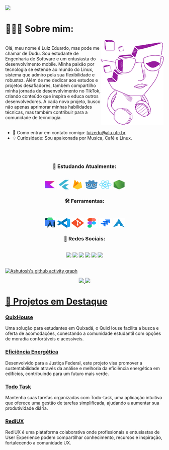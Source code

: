 <img src="/assets/Background.gif" />

<div style="display: inline_block">

<h1 align="left">🧑🏿‍💻 Sobre mim:</h1>

<img align="right" width="200px" src="/assets/Ilustração - PessoaFoneOculosRosa.png">

</br>
 Olá, meu nome é Luiz Eduardo, mas pode me chamar de Dudu. Sou estudante de Engenharia de Software e um entusiasta do desenvolvimento mobile. Minha paixão por tecnologia se estende ao mundo do Linux, sistema que admiro pela sua flexibilidade e robustez. Além de me dedicar aos estudos e projetos desafiadores, também compartilho minha jornada de desenvolvimento no TikTok, criando conteúdo que inspira e educa outros desenvolvedores. A cada novo projeto, busco não apenas aprimorar minhas habilidades técnicas, mas também contribuir para a comunidade de tecnologia.
</br>
</br>

- 📧 Como entrar em contato comigo: <luizedu@alu.ufc.br>
- 💡 Curiosidade: Sou apaixonada por Musica, Café e Linux.

</br>
</br>

<div style="display: inline_block">
  
  <div align="center">
  <h3 >📝 Estudando Atualmente:</h3>
  <br>
  <img  alt="Luiz-Kotlin" height="30" width="40" src="https://raw.githubusercontent.com/devicons/devicon/master/icons/kotlin/kotlin-original.svg">
  <img  alt="Luiz-Flutter" height="30" width="40" src="https://raw.githubusercontent.com/devicons/devicon/master/icons/flutter/flutter-plain.svg">
  <img  alt="Luiz-Firebase" height="30" width="40" src="https://raw.githubusercontent.com/devicons/devicon/master/icons/firebase/firebase-original.svg">
  <img  alt="Luiz-Godot" height="30" width="40" src="https://raw.githubusercontent.com/devicons/devicon/master/icons/godot/godot-original.svg">
   <img  alt="Luiz-React" height="30" width="40" src="https://raw.githubusercontent.com/devicons/devicon/master/icons/react/react-original.svg">
  <img  alt="Luiz-Node" height="30" width="40" src="https://raw.githubusercontent.com/devicons/devicon/master/icons/nodejs/nodejs-original.svg">
  </div>
  
  <div align="center">
    <h3 >🛠️ Ferramentas:</h3>
    <br>
    <img  alt="Luiz-Android-Studio" height="35" width="40" src="https://raw.githubusercontent.com/devicons/devicon/master/icons/androidstudio/androidstudio-original.svg">
    <img  alt="Visual-Studio-Code-logo" height="30" width="40" src="https://raw.githubusercontent.com/devicons/devicon/master/icons/vscode/vscode-original.svg">
    <img  alt="Luiz-Git" height="30" width="40" src="https://raw.githubusercontent.com/devicons/devicon/master/icons/git/git-original.svg">
    <img  alt="Luiz-Figma" height="30" width="40" src="https://raw.githubusercontent.com/devicons/devicon/master/icons/figma/figma-original.svg">
    <img  alt="Luiz-Jira" height="30" width="40" src="https://raw.githubusercontent.com/devicons/devicon/master/icons/jira/jira-original.svg">
    <img  alt="Luiz-Arch-Linux" height="30" width="40" src="https://raw.githubusercontent.com/devicons/devicon/master/icons/archlinux/archlinux-original.svg">
  </div>

  <div align="center">
    <h3 >📲 Redes Sociais:</h3>
    <br>
    <a href="https://www.instagram.com/lima_ofc/" target="_blank"><img src="https://img.shields.io/badge/-Instagram-%23E4405F?style=for-the-badge&logo=instagram&logoColor=white" target="_blank"></a>
    <a href="https://www.tiktok.com/@um.simples.dev/" target="_blank"><img src="https://img.shields.io/badge/-TikTok-%23000000?style=for-the-badge&logo=tiktok&logoColor=white" target="_blank"></a>
    <a href = "mailto:luizedu@alu.ufc.br"><img src="https://img.shields.io/badge/-Gmail-%23333?style=for-the-badge&logo=gmail&logoColor=white" target="_blank"></a>
    <a href="https://archlinux.org/" target="_blank"><img src="https://img.shields.io/badge/Arch%20Linux-1793D1?logo=arch-linux&logoColor=white&style=for-the-badge" target="_blank"></a>
    <a href="https://t.me/Dudu_Lima" target="_blank"><img src="https://img.shields.io/badge/Telegram-2CA5E0?style=for-the-badge&logo=telegram&logoColor=white" target="_blank"></a>  
    <a href="https://www.linkedin.com/in/luiz-eduardo-borges-de-lima-731142212/" target="_blank"><img src="https://img.shields.io/badge/linkedin-%230077B5.svg?style=for-the-badge&logo=linkedin&logoColor=white" target="_blank"></a>
  </div>

</div>

<br>

[![Ashutosh's github activity graph](https://github-readme-activity-graph.vercel.app/graph?username=Luiz-Eduardo-BL&theme=dracula)](https://github.com/ashutosh00710/github-readme-activity-graph)

<div align="center">
  <a href="http://github.com/luiz-eduardo-bl">
  <img height="160em" src="https://github-readme-stats.vercel.app/api?username=luiz-eduardo-bl&show_icons=true&theme=discord_old_blurple&include_all_commits=true&count_private=true&border_radius=10px"/>
  <img height="160em" src="https://github-readme-stats.vercel.app/api/top-langs/?username=luiz-eduardo-bl&hide=python&layout=compact&langs_count=8&theme=discord_old_blurple&border_radius=10px"/>
</div>

# 📌 Projetos em Destaque

### [QuixHouse](https://github.com/Luiz-Eduardo-BL/QuixHouse)
Uma solução para estudantes em Quixadá, o QuixHouse facilita a busca e oferta de acomodações, conectando a comunidade estudantil com opções de moradia confortáveis e acessíveis.

### [Eficiência Energética](https://github.com/Luiz-Eduardo-BL/Projeto-de-Eficiencia-Energetica)
Desenvolvido para a Justiça Federal, este projeto visa promover a sustentabilidade através da análise e melhoria da eficiência energética em edifícios, contribuindo para um futuro mais verde.

### [Todo Task](https://github.com/Luiz-Eduardo-BL/Todo-Tasks)
Mantenha suas tarefas organizadas com Todo-task, uma aplicação intuitiva que oferece uma gestão de tarefas simplificada, ajudando a aumentar sua produtividade diária.

### [RediUX](https://github.com/RediUX/RediUX_)
RediUX é uma plataforma colaborativa onde profissionais e entusiastas de User Experience podem compartilhar conhecimento, recursos e inspiração, fortalecendo a comunidade UX.
